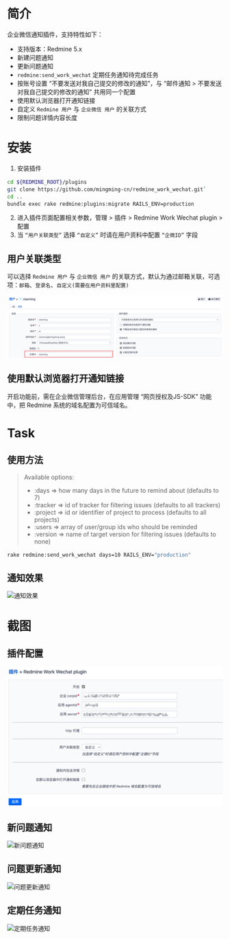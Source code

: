 # 简介

企业微信通知插件，支持特性如下：

- 支持版本：Redmine 5.x
- 新建问题通知
- 更新问题通知
- `redmine:send_work_wechat` 定期任务通知待完成任务
- 按账号设置 “不要发送对我自己提交的修改的通知”，与 “邮件通知 > 不要发送对我自己提交的修改的通知” 共用同一个配置
- 使用默认浏览器打开通知链接
- 自定义 `Redmine 用户` 与 `企业微信 用户` 的关联方式
- 限制问题详情内容长度

# 安装

1. 安装插件

```bash
cd ${REDMINE_ROOT}/plugins
git clone https://github.com/mingming-cn/redmine_work_wechat.git`
cd ..
bundle exec rake redmine:plugins:migrate RAILS_ENV=production
```

2. 进入插件页面配置相关参数，管理 > 插件 > Redmine Work Wechat plugin > 配置
3. 当 `“用户关联类型”` 选择 `“自定义”` 时请在用户资料中配置 `“企微ID”` 字段

## 用户关联类型

可以选择 `Redmine 用户` 与 `企业微信 用户` 的关联方式，默认为通过邮箱关联，可选项：`邮箱`、`登录名`、`自定义(需要在用户资料里配置)`

![用户配置](assets/images/user_config.png)

## 使用默认浏览器打开通知链接

开启功能前，需在企业微信管理后台，在应用管理 “网页授权及JS-SDK” 功能中，把 Redmine 系统的域名配置为可信域名。

# Task

## 使用方法

> Available options:
>
> - :days => how many days in the future to remind about (defaults to 7)
> - :tracker => id of tracker for filtering issues (defaults to all trackers)
> - :project => id or identifier of project to process (defaults to all projects)
> - :users => array of user/group ids who should be reminded
> - :version => name of target version for filtering issues (defaults to none)

```bash
rake redmine:send_work_wechat days=10 RAILS_ENV="production"
```

## 通知效果

![通知效果](assets/images/msg_task.png)

# 截图

## 插件配置

![插件配置](assets/images/plugin_config.png)

## 新问题通知

![新问题通知](assets/images/msg_new_issue.png)

## 问题更新通知

![问题更新通知](assets/images/msg_issue_updated.png)

## 定期任务通知

![定期任务通知](assets/images/msg_task.png)
